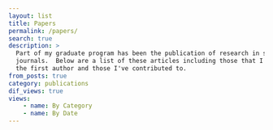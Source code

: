 ```yaml
---
layout: list
title: Papers
permalink: /papers/
search: true
description: >
  Part of my graduate program has been the publication of research in scholarly
  journals.  Below are a list of these articles including those that I've been
  the first author and those I've contributed to.
from_posts: true
category: publications
dif_views: true
views:
    - name: By Category
    - name: By Date
---
```

